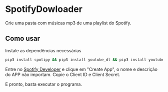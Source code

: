 # SpotifyDowloader
Crie uma pasta com músicas mp3 de uma playlist do Spotify.

## Como usar

Instale as dependências necessárias 

```bash
pip3 install spotipy && pip3 install youtube_dl && pip3 install youtube_search
```

Entre no [Spotify Developer](https://developer.spotify.com/dashboard/) e clique em "Create App", o nome e descrição do APP não importam. Copie o Client ID e Client Secret.

E pronto, basta executar o programa.

